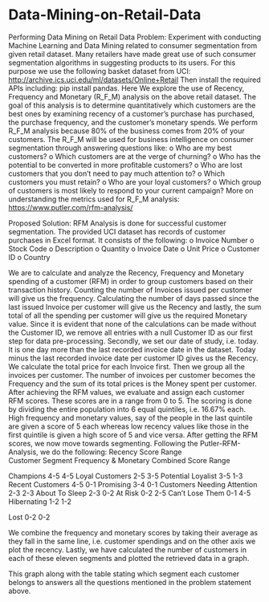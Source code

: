# Data-Mining-on-Retail-Data
Performing Data Mining on Retail Data
Problem:
Experiment with conducting Machine Learning and Data Mining related to consumer segmentation from given retail dataset. Many retailers have made great use of such consumer segmentation algorithms in suggesting products to its users. For this purpose we use the following basket dataset from UCI: http://archive.ics.uci.edu/ml/datasets/Online+Retail
Then install the required APIs including: pip install pandas. Here We explore the use of Recency, Frequency and Monetary (R_F_M) analysis on the above retail dataset. The goal of this analysis is to determine quantitatively which customers are the best ones by examining recency of a customer’s purchase has purchased, the purchase frequency, and the customer’s monetary spends. We perform R_F_M analysis because 80% of the business comes from 20% of your customers.
The R_F_M will be used for business intelligence on consumer segmentation through answering questions like:
o	Who are my best customers?
o	Which customers are at the verge of churning?
o	Who has the potential to be converted in more profitable customers?
o	Who are lost customers that you don’t need to pay much attention to?
o	Which customers you must retain?
o	Who are your loyal customers?
o	Which group of customers is most likely to respond to your current campaign?
More on understanding the metrics used for R_F_M analysis:
 https://www.putler.com/rfm-analysis/

Proposed Solution:
RFM Analysis is done for successful customer segmentation. The provided UCI dataset has records of customer purchases in Excel format. It consists of the following:
o	Invoice Number
o	Stock Code
o	Description
o	Quantity
o	Invoice Date
o	Unit Price
o	Customer ID
o	Country
 
We are to calculate and analyze the Recency, Frequency and Monetary spending of a customer (RFM) in order to group customers based on their transaction history.
Counting the number of Invoices issued per customer will give us the frequency. Calculating the number of days passed since the last issued Invoice per customer will give us the Recency and lastly, the sum total of all the spending per customer will give us the required Monetary value.
Since it is evident that none of the calculations can be made without the Customer ID, we remove all entries with a null Customer ID as our first step for data pre-processing.
Secondly, we set our date of study, i.e. today. It is one day more than the last recorded invoice date in the dataset. Today minus the last recorded invoice date per customer ID gives us the Recency.
We calculate the total price for each Invoice first. Then we group all the invoices per customer. The number of invoices per customer becomes the Frequency and the sum of its total prices is the Money spent per customer.
After achieving the RFM values, we evaluate and assign each customer RFM scores. These scores are in a range from 0 to 5. The scoring is done by dividing the entire population into 6 equal quintiles, i.e.
16.67% each. High frequency and monetary values, say of the people in the last quintile are given a score of 5 each whereas low recency values like those in the first quintile is given a high score of 5 and vice versa.
After getting the RFM scores, we now move towards segmenting. Following the Putler-RFM-Analysis, we do the following:
		Recency Score Range		
Customer Segment				Frequency & Monetary Combined Score Range
		
Champions	4-5	4-5
Loyal Customers	2-5	3-5
Potential Loyalist	3-5	1-3
Recent Customers	4-5	0-1
Promising	3-4	0-1
Customers Needing Attention	2-3	2-3
About To Sleep	2-3	0-2
At Risk	0-2	2-5
Can’t Lose Them	0-1	4-5
Hibernating	1-2	1-2
 
Lost	0-2	0-2

We combine the frequency and monetary scores by taking their average as they fall in the same line, i.e. customer spendings and on the other axis we plot the recency.
Lastly, we have calculated the number of customers in each of these eleven segments and plotted the retrieved data in a graph.

This graph along with the table stating which segment each customer belongs to answers all the questions mentioned in the problem statement above.
